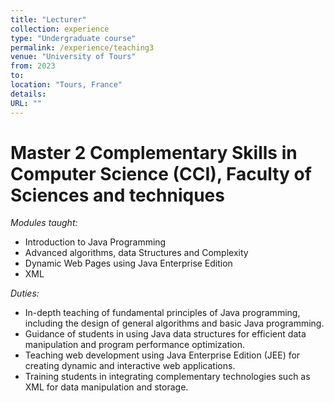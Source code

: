 ```yaml
---
title: "Lecturer"
collection: experience
type: "Undergraduate course"
permalink: /experience/teaching3
venue: "University of Tours"
from: 2023
to: 
location: "Tours, France"
details:
URL: ""
---
```


Master 2 Complementary Skills in Computer Science (CCI), Faculty of Sciences and techniques
======

*Modules taught:*
- Introduction to Java Programming
- Advanced algorithms, data Structures and Complexity
- Dynamic Web Pages using Java Enterprise Edition
- XML

*Duties:*
- In-depth teaching of fundamental principles of Java programming, including the design of general algorithms and basic Java programming.
- Guidance of students in using Java data structures for efficient data manipulation and program performance optimization.
- Teaching web development using Java Enterprise Edition (JEE) for creating dynamic and interactive web applications.
- Training students in integrating complementary technologies such as XML for data manipulation and storage.


